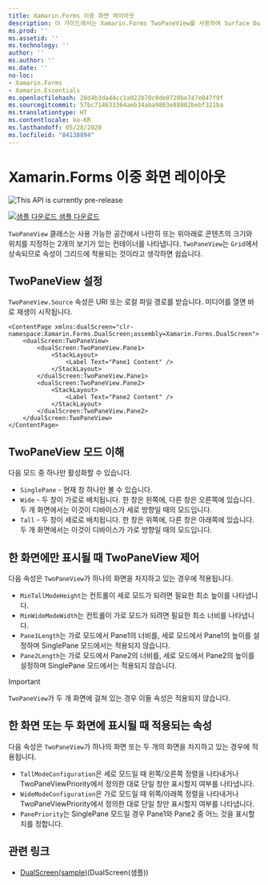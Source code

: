 ```yaml
---
title: Xamarin.Forms 이중 화면 레이아웃
description: 이 가이드에서는 Xamarin.Forms TwoPaneView를 사용하여 Surface Duo 및 Surface Neo와 같은 이중 화면 디바이스의 앱 환경을 최적화하는 방법을 설명합니다.
ms.prod: ''
ms.assetid: ''
ms.technology: ''
author: ''
ms.author: ''
ms.date: ''
no-loc:
- Xamarin.Forms
- Xamarin.Essentials
ms.openlocfilehash: 28d4b3da44cc1a022b70c0de0720be747e047f9f
ms.sourcegitcommit: 57bc714633364aeb34aba9803e88802bebf321ba
ms.translationtype: HT
ms.contentlocale: ko-KR
ms.lasthandoff: 05/28/2020
ms.locfileid: "84138894"
---
```

# <a name="xamarinforms-dual-screen-layout"></a>Xamarin.Forms 이중 화면 레이아웃

![](~/media/shared/preview.png "This API is currently pre-release")

[![샘플 다운로드](~/media/shared/download.png) 샘플 다운로드](https://docs.microsoft.com/samples/xamarin/xamarin-forms-samples/userinterface-dualscreendemos/)

`TwoPaneView` 클래스는 사용 가능한 공간에서 나란히 또는 위아래로 콘텐츠의 크기와 위치를 지정하는 2개의 보기가 있는 컨테이너를 나타냅니다. `TwoPaneView`는 `Grid`에서 상속되므로 속성이 그리드에 적용되는 것이라고 생각하면 쉽습니다.

## <a name="set-up-twopaneview"></a>TwoPaneView 설정

`TwoPaneView.Source` 속성은 URI 또는 로컬 파일 경로를 받습니다. 미디어를 열면 바로 재생이 시작됩니다.

```xaml
<ContentPage xmlns:dualScreen="clr-namespace:Xamarin.Forms.DualScreen;assembly=Xamarin.Forms.DualScreen">
    <dualScreen:TwoPaneView>
        <dualScreen:TwoPaneView.Pane1>
            <StackLayout>
                <Label Text="Pane1 Content" />
            </StackLayout>
        </dualScreen:TwoPaneView.Pane1>
        <dualScreen:TwoPaneView.Pane2>
            <StackLayout>
                <Label Text="Pane2 Content" />
            </StackLayout>
        </dualScreen:TwoPaneView.Pane2>
    </dualScreen:TwoPaneView>
</ContentPage>
```

## <a name="understand-twopaneview-modes"></a>TwoPaneView 모드 이해

다음 모드 중 하나만 활성화할 수 있습니다.

- `SinglePane` - 현재 창 하나만 볼 수 있습니다.
- `Wide` - 두 창이 가로로 배치됩니다. 한 창은 왼쪽에, 다른 창은 오른쪽에 있습니다. 두 개 화면에서는 이것이 디바이스가 세로 방향일 때의 모드입니다.
- `Tall` - 두 창이 세로로 배치됩니다. 한 창은 위쪽에, 다른 창은 아래쪽에 있습니다. 두 개 화면에서는 이것이 디바이스가 가로 방향일 때의 모드입니다.

## <a name="control-twopaneview-when-its-only-on-one-screen"></a>한 화면에만 표시될 때 TwoPaneView 제어

다음 속성은 `TwoPaneView`가 하나의 화면을 차지하고 있는 경우에 적용됩니다.

- `MinTallModeHeight`는 컨트롤이 세로 모드가 되려면 필요한 최소 높이를 나타냅니다.
- `MinWideModeWidth`는 컨트롤이 가로 모드가 되려면 필요한 최소 너비를 나타냅니다.
- `Pane1Length`는 가로 모드에서 Pane1의 너비를, 세로 모드에서 Pane1의 높이를 설정하며 SinglePane 모드에서는 적용되지 않습니다.
- `Pane2Length`는 가로 모드에서 Pane2의 너비를, 세로 모드에서 Pane2의 높이를 설정하며 SinglePane 모드에서는 적용되지 않습니다.

> [!IMPORTANT]
> `TwoPaneView`가 두 개 화면에 걸쳐 있는 경우 이들 속성은 적용되지 않습니다.

## <a name="properties-that-apply-when-on-one-screen-or-two"></a>한 화면 또는 두 화면에 표시될 때 적용되는 속성

다음 속성은 `TwoPaneView`가 하나의 화면 또는 두 개의 화면을 차지하고 있는 경우에 적용됩니다.

- `TallModeConfiguration`은 세로 모드일 때 왼쪽/오른쪽 정렬을 나타내거나 TwoPaneViewPriority에서 정의한 대로 단일 창만 표시할지 여부를 나타냅니다.
- `WideModeConfiguration`은 가로 모드일 때 위쪽/아래쪽 정렬을 나타내거나 TwoPaneViewPriority에서 정의한 대로 단일 창만 표시할지 여부를 나타냅니다.
- `PanePriority`는 SinglePane 모드일 경우 Pane1와 Pane2 중 어느 것을 표시할지를 정합니다.

## <a name="related-links"></a>관련 링크

- [DualScreen(sample)](https://docs.microsoft.com/samples/xamarin/xamarin-forms-samples/userinterface-dualscreendemos/)(DualScreen(샘플))
